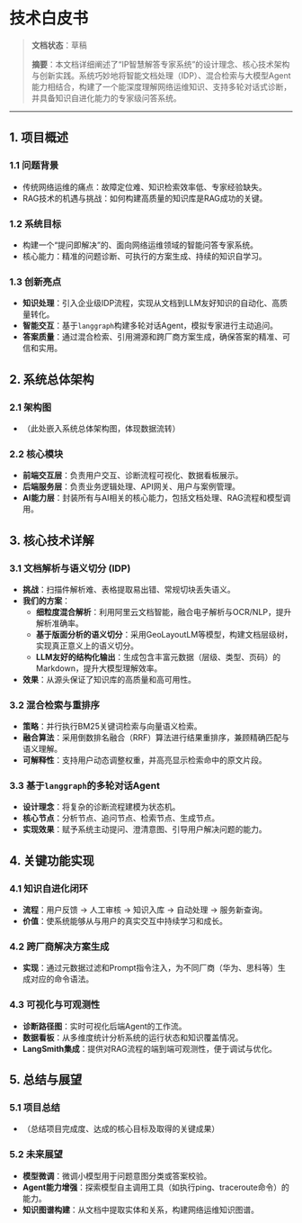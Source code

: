 # 技术白皮书

> **文档状态**：草稿
>
> **摘要**：本文档详细阐述了“IP智慧解答专家系统”的设计理念、核心技术架构与创新实践。系统巧妙地将智能文档处理（IDP）、混合检索与大模型Agent能力相结合，构建了一个能深度理解网络运维知识、支持多轮对话式诊断，并具备知识自进化能力的专家级问答系统。

---

## 1. 项目概述

### 1.1 问题背景
- 传统网络运维的痛点：故障定位难、知识检索效率低、专家经验缺失。
- RAG技术的机遇与挑战：如何构建高质量的知识库是RAG成功的关键。

### 1.2 系统目标
- 构建一个“提问即解决”的、面向网络运维领域的智能问答专家系统。
- 核心能力：精准的问题诊断、可执行的方案生成、持续的知识自学习。

### 1.3 创新亮点
- **知识处理**：引入企业级IDP流程，实现从文档到LLM友好知识的自动化、高质量转化。
- **智能交互**：基于`langgraph`构建多轮对话Agent，模拟专家进行主动追问。
- **答案质量**：通过混合检索、引用溯源和跨厂商方案生成，确保答案的精准、可信和实用。

## 2. 系统总体架构

### 2.1 架构图
- （此处嵌入系统总体架构图，体现数据流转）

### 2.2 核心模块
- **前端交互层**：负责用户交互、诊断流程可视化、数据看板展示。
- **后端服务层**：负责业务逻辑处理、API网关、用户与案例管理。
- **AI能力层**：封装所有与AI相关的核心能力，包括文档处理、RAG流程和模型调用。

## 3. 核心技术详解

### 3.1 文档解析与语义切分 (IDP)
- **挑战**：扫描件解析难、表格提取易出错、常规切块丢失语义。
- **我们的方案**：
    - **细粒度混合解析**：利用阿里云文档智能，融合电子解析与OCR/NLP，提升解析准确率。
    - **基于版面分析的语义切分**：采用GeoLayoutLM等模型，构建文档层级树，实现真正意义上的语义切分。
    - **LLM友好的结构化输出**：生成包含丰富元数据（层级、类型、页码）的Markdown，提升大模型理解效率。
- **效果**：从源头保证了知识库的高质量和高可用性。

### 3.2 混合检索与重排序
- **策略**：并行执行BM25关键词检索与向量语义检索。
- **融合算法**：采用倒数排名融合（RRF）算法进行结果重排序，兼顾精确匹配与语义理解。
- **可解释性**：支持用户动态调整权重，并高亮显示检索命中的原文片段。

### 3.3 基于`langgraph`的多轮对话Agent
- **设计理念**：将复杂的诊断流程建模为状态机。
- **核心节点**：分析节点、追问节点、检索节点、生成节点。
- **实现效果**：赋予系统主动提问、澄清意图、引导用户解决问题的能力。

## 4. 关键功能实现

### 4.1 知识自进化闭环
- **流程**：用户反馈 -> 人工审核 -> 知识入库 -> 自动处理 -> 服务新查询。
- **价值**：使系统能够从与用户的真实交互中持续学习和成长。

### 4.2 跨厂商解决方案生成
- **实现**：通过元数据过滤和Prompt指令注入，为不同厂商（华为、思科等）生成对应的命令语法。

### 4.3 可视化与可观测性
- **诊断路径图**：实时可视化后端Agent的工作流。
- **数据看板**：从多维度统计分析系统的运行状态和知识覆盖情况。
- **LangSmith集成**：提供对RAG流程的端到端可观测性，便于调试与优化。

## 5. 总结与展望

### 5.1 项目总结
- （总结项目完成度、达成的核心目标及取得的关键成果）

### 5.2 未来展望
- **模型微调**：微调小模型用于问题意图分类或答案校验。
- **Agent能力增强**：探索模型自主调用工具（如执行ping、traceroute命令）的能力。
- **知识图谱构建**：从文档中提取实体和关系，构建网络运维知识图谱。 